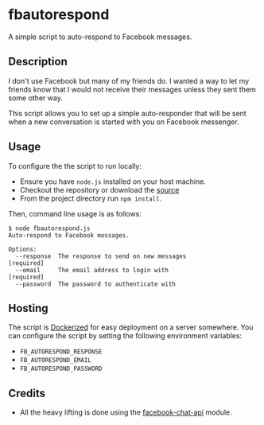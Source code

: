 # fbautorespond

A simple script to auto-respond to Facebook messages.

## Description

I don't use Facebook but many of my friends do.  I wanted a way to let my friends know that I would not receive their messages unless they sent them some other way.

This script allows you to set up a simple auto-responder that will be sent when a new conversation is started with you on Facebook messenger.

## Usage

To configure the the script to run locally:

- Ensure you have `node.js` installed on your host machine.
- Checkout the repository or download the [source](https://github.com/jkp/fbautorespond/archive/master.zip)
- From the project directory run `npm install`.

Then, command line usage is as follows:

```
$ node fbautorespond.js
Auto-respond to Facebook messages.

Options:
  --response  The response to send on new messages                    [required]
  --email     The email address to login with                         [required]
  --password  The password to authenticate with
```

## Hosting

The script is [Dockerized](https://hub.docker.com/r/jamiekp/fbautorespond/) for easy deployment on a server somewhere. You can configure the script by setting the following environment variables:

* `FB_AUTORESPOND_RESPONSE`
* `FB_AUTORESPOND_EMAIL`
* `FB_AUTORESPOND_PASSWORD`

## Credits

- All the heavy lifting is done using the [facebook-chat-api](https://github.com/Schmavery/facebook-chat-api) module.
